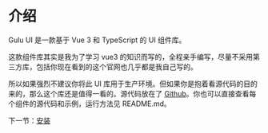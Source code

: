 # 介绍

Gulu UI 是一款基于 Vue 3 和 TypeScript 的 UI 组件库。

这款组件库其实是我为了学习 vue3 的知识而写的，全程亲手编写，尽量不采用第三方库，包括你现在看到的这个官网也几乎都是我自己写的。

所以如果强烈不建议你将此 UI 库用于生产环境。但如果你是抱着看源代码的目的来的，那么这个库还是值得一看的。源代码放在了 [Github](https://github.com/liuzb30/gulu-ui)。你也可以直接查看每个组件的源代码和示例，运行方法见 README.md。

下一节：[安装](#/doc/install)
